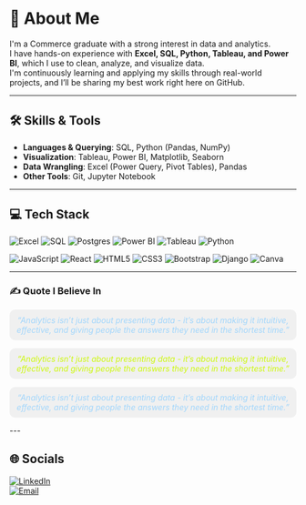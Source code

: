 # 💫 About Me  
I'm a Commerce graduate with a strong interest in data and analytics.  
I have hands-on experience with **Excel, SQL, Python, Tableau, and Power BI**, which I use to clean, analyze, and visualize data.  
I'm continuously learning and applying my skills through real-world projects, and I’ll be sharing my best work right here on GitHub.  

---

## 🛠️ Skills & Tools  
- **Languages & Querying**: SQL, Python (Pandas, NumPy)  
- **Visualization**: Tableau, Power BI, Matplotlib, Seaborn  
- **Data Wrangling**: Excel (Power Query, Pivot Tables), Pandas  
- **Other Tools**: Git, Jupyter Notebook  

---

## 💻 Tech Stack  

![Excel](https://img.shields.io/badge/Microsoft_Excel-217346?style=for-the-badge&logo=microsoft-excel&logoColor=white) 
![SQL](https://img.shields.io/badge/SQL-025E8C?style=for-the-badge&logo=postgresql&logoColor=white) 
![Postgres](https://img.shields.io/badge/postgres-%23316192.svg?style=for-the-badge&logo=postgresql&logoColor=white) 
![Power BI](https://img.shields.io/badge/Power_BI-F2C811?style=for-the-badge&logo=powerbi&logoColor=black) 
![Tableau](https://img.shields.io/badge/Tableau-123e57?style=for-the-badge&logo=tableau&logoColor=white) 
![Python](https://img.shields.io/badge/python-3670A0?style=for-the-badge&logo=python&logoColor=ffdd54) 

![JavaScript](https://img.shields.io/badge/javascript-%23323330.svg?style=for-the-badge&logo=javascript&logoColor=%23F7DF1E) 
![React](https://img.shields.io/badge/react-%2320232a.svg?style=for-the-badge&logo=react&logoColor=%2361DAFB) 
![HTML5](https://img.shields.io/badge/html5-%23E34F26.svg?style=for-the-badge&logo=html5&logoColor=white) 
![CSS3](https://img.shields.io/badge/css3-%231572B6.svg?style=for-the-badge&logo=css3&logoColor=white) 
![Bootstrap](https://img.shields.io/badge/bootstrap-%238511FA.svg?style=for-the-badge&logo=bootstrap&logoColor=white)
![Django](https://img.shields.io/badge/django-%23092E20.svg?style=for-the-badge&logo=django&logoColor=white)
![Canva](https://img.shields.io/badge/Canva-%2300C4CC.svg?style=for-the-badge&logo=Canva&logoColor=white)



---

### ✍️ Quote I Believe In 

<!--  
  <p align="center">
    <img src="https://github.com/sujit10x12/assets/blob/main/analytics-quote.gif" width="1584" />
  </p>
-->
<p align="center" style="background-color:#f0f0f0; padding:10px; border-radius:10px; color:#A1D6FC;">
  <em>“Analytics isn’t just about presenting data - it’s about making it intuitive, effective, and giving people the answers they need in the shortest time.”</em>
</p>

<p align="center" style="background-color:#f0f0f0; padding:10px; border-radius:10px; color:#CDF80C;">
  <em>“Analytics isn’t just about presenting data - it’s about making it intuitive, effective, and giving people the answers they need in the shortest time.”</em>
</p>

<p align="center" style="background-color:#f0f0f0; padding:10px; border-radius:10px;">
  <font color="#A1D6FC">
    <em>“Analytics isn’t just about presenting data - it’s about making it intuitive, effective, and giving people the answers they need in the shortest time.”</em>
  </font>
</p>
---

## 🌐 Socials  
[![LinkedIn](https://img.shields.io/badge/LinkedIn-%230077B5.svg?logo=linkedin&logoColor=white)](https://linkedin.com/in/www.linkedin.com/in/sujit10x12/)  
[![Email](https://img.shields.io/badge/Email-D14836?logo=gmail&logoColor=white)](mailto:sujit10x12@gmail.com)  
